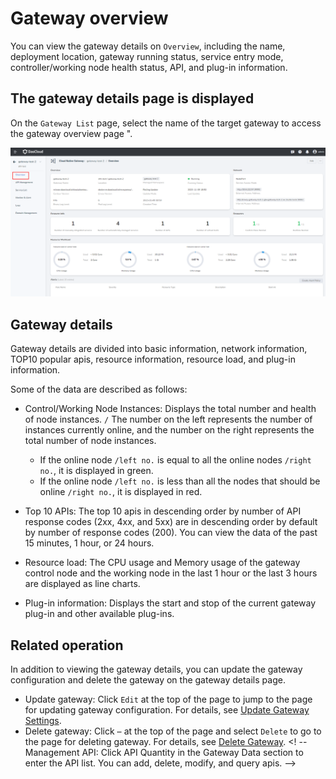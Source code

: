 # Gateway overview

You can view the gateway details on `Overview`, including the name, deployment location, gateway running status, service entry mode, controller/working node health status, API, and plug-in information.

## The gateway details page is displayed

On the `Gateway List` page, select the name of the target gateway to access the gateway overview page ".

![overview](./images/overview.png)

## Gateway details

Gateway details are divided into basic information, network information, TOP10 popular apis, resource information, resource load, and plug-in information.

Some of the data are described as follows:

- Control/Working Node Instances: Displays the total number and health of node instances. `/` The number on the left represents the number of instances currently online, and the number on the right represents the total number of node instances.

    - If the online node `/left no.` is equal to all the online nodes `/right no.`, it is displayed in green.
    - If the online node `/left no.` is less than all the nodes that should be online `/right no.`, it is displayed in red.

- Top 10 APIs: The top 10 apis in descending order by number of API response codes (2xx, 4xx, and 5xx) are in descending order by default by number of response codes (200). You can view the data of the past 15 minutes, 1 hour, or 24 hours.
- Resource load: The CPU usage and Memory usage of the gateway control node and the working node in the last 1 hour or the last 3 hours are displayed as line charts.
- Plug-in information: Displays the start and stop of the current gateway plug-in and other available plug-ins.

## Related operation

In addition to viewing the gateway details, you can update the gateway configuration and delete the gateway on the gateway details page.

- Update gateway: Click `Edit` at the top of the page to jump to the page for updating gateway configuration. For details, see [Update Gateway Settings](update-gateway.md).
- Delete gateway: Click `⋯` at the top of the page and select `Delete` to go to the page for deleting gateway. For details, see [Delete Gateway](delete-gateway.md).
<! -- Management API: Click API Quantity in the Gateway Data section to enter the API list. You can add, delete, modify, and query apis. -->
